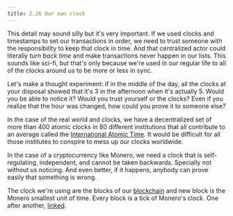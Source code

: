```yaml
---
title: 2.26 Our own clock
---
```

This detail may sound silly but it's very important. If we used clocks and timestamps to set our transactions in order, we need to trust someone with the responsibility to keep that clock in time. And that centralized actor could literally *turn back time* and make transactions never happen in our lists. This sounds like sci-fi, but that's only because we're used in our regular life to all of the clocks around us to be more or less in sync.

Let's make a thought experiment: if in the middle of the day, all the clocks at your disposal showed that it's 3 in the afternoon when it's actually 5. Would you be able to notice it? Would you trust yourself or the clocks? Even if you realize that the hour was changed, how could you prove it to someone else?

In the case of the real world and clocks, we have a decentralized set of more than 400 atomic clocks in 80 different institutions that all contribute to an average called the [International Atomic Time](https://en.wikipedia.org/wiki/International_Atomic_Time). It would be difficult for all those institutes to conspire to mess up our clocks worldwide.

In the case of a cryptocurrency like Monero, we need a clock that is self-regulating, independent, and cannot be taken backwards. Specially not without us noticing. And even better, if it happens, anybody can prove easily that something is wrong.

The clock we're using are the blocks of our [blockchain](2.11-blockchain.md) and new block is the Monero smallest unit of time. Every block is a tick of Monero's clock. One after another, [linked](2.13-nonces.md).